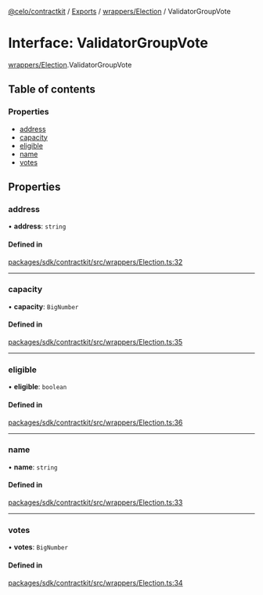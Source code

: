 [@celo/contractkit](../README.md) / [Exports](../modules.md) / [wrappers/Election](../modules/wrappers_Election.md) / ValidatorGroupVote

# Interface: ValidatorGroupVote

[wrappers/Election](../modules/wrappers_Election.md).ValidatorGroupVote

## Table of contents

### Properties

- [address](wrappers_Election.ValidatorGroupVote.md#address)
- [capacity](wrappers_Election.ValidatorGroupVote.md#capacity)
- [eligible](wrappers_Election.ValidatorGroupVote.md#eligible)
- [name](wrappers_Election.ValidatorGroupVote.md#name)
- [votes](wrappers_Election.ValidatorGroupVote.md#votes)

## Properties

### address

• **address**: `string`

#### Defined in

[packages/sdk/contractkit/src/wrappers/Election.ts:32](https://github.com/celo-org/developer-tooling/blob/master/packages/sdk/contractkit/src/wrappers/Election.ts#L32)

___

### capacity

• **capacity**: `BigNumber`

#### Defined in

[packages/sdk/contractkit/src/wrappers/Election.ts:35](https://github.com/celo-org/developer-tooling/blob/master/packages/sdk/contractkit/src/wrappers/Election.ts#L35)

___

### eligible

• **eligible**: `boolean`

#### Defined in

[packages/sdk/contractkit/src/wrappers/Election.ts:36](https://github.com/celo-org/developer-tooling/blob/master/packages/sdk/contractkit/src/wrappers/Election.ts#L36)

___

### name

• **name**: `string`

#### Defined in

[packages/sdk/contractkit/src/wrappers/Election.ts:33](https://github.com/celo-org/developer-tooling/blob/master/packages/sdk/contractkit/src/wrappers/Election.ts#L33)

___

### votes

• **votes**: `BigNumber`

#### Defined in

[packages/sdk/contractkit/src/wrappers/Election.ts:34](https://github.com/celo-org/developer-tooling/blob/master/packages/sdk/contractkit/src/wrappers/Election.ts#L34)
